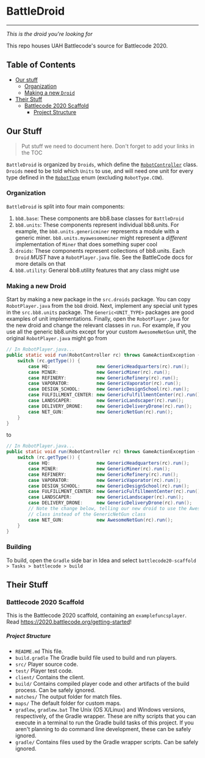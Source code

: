 # BattleDroid
---
*This is the droid you're looking for*

This repo houses UAH Battlecode's source for Battlecode 2020.

## Table of Contents

- [Our stuff](#our-stuff)
  - [Organization](#Organization)
  - [Making a new `Droid`](#Making-a-new-Droid)
- [Their Stuff](#their-stuff)
  - [Battlecode 2020 Scaffold](#Battlecode-2020-Scaffold)
    - [Project Structure](#Project-Structure)

## Our Stuff
> Put stuff we need to document here. Don't forget to add your links in the TOC

`BattleDroid` is organized by `Droids`, which define the 
[`RobotController`](https://2020.battlecode.org/javadoc/battlecode/common/RobotController.html) class. 
`Droids` need to be told which `Units` to use, and will need one unit for every type defined in the 
[`RobotType`](https://2020.battlecode.org/javadoc/battlecode/common/RobotType.html) enum (excluding 
`RobotType.COW`). 

### Organization
`BattleDroid` is split into four main components:

1. `bb8.base`: These components are bb8.base classes for `BattleDroid`
2. `bb8.units`: These components represent individual bb8.units. For example, the `bb8.units.genericminer` represents a module with a generic miner. `bb8.units.myawesomeminer` might represent a *different* implementation of `Miner` that does something super cool
3. `droids`: These components represent collections of bb8.units. Each `Droid` *MUST* have a `RobotPlayer.java` file. See the BattleCode docs for more details on that
4. `bb8.utility`: General bb8.utility features that any class might use

### Making a new Droid

Start by making a new package in the `src.droids` package. You can copy `RobotPlayer.java` from the `bb8` droid. Next, implement
any special unit types in the `src.bb8.units` package. The `Generic<UNIT_TYPE>` packages are good examples of unit implementations.
Finally, open the `RobotPlayer.java` for the new droid and change the relevant classes in `run`. For example, if you use all 
the generic bb8.units except for your custom `AwesomeNetGun` unit, the original `RobotPlayer.java` might go from 

```java
// In RobotPlayer.java...
public static void run(RobotController rc) throws GameActionException {
    switch (rc.getType()) {
        case HQ:                 new GenericHeadquarters(rc).run();        break;
        case MINER:              new GenericMiner(rc).run();               break;
        case REFINERY:           new GenericRefinery(rc).run();            break;
        case VAPORATOR:          new GenericVaporator(rc).run();           break;
        case DESIGN_SCHOOL:      new GenericDesignSchool(rc).run();        break;
        case FULFILLMENT_CENTER: new GenericFulfillmentCenter(rc).run();   break;
        case LANDSCAPER:         new GenericLandscaper(rc).run();          break;
        case DELIVERY_DRONE:     new GenericDeliveryDrone(rc).run();       break;
        case NET_GUN:            new GenericNetGun(rc).run();              break;
    }
}
```

to 

```java
// In RobotPlayer.java...
public static void run(RobotController rc) throws GameActionException {
    switch (rc.getType()) {
        case HQ:                 new GenericHeadquarters(rc).run();        break;
        case MINER:              new GenericMiner(rc).run();               break;
        case REFINERY:           new GenericRefinery(rc).run();            break;
        case VAPORATOR:          new GenericVaporator(rc).run();           break;
        case DESIGN_SCHOOL:      new GenericDesignSchool(rc).run();        break;
        case FULFILLMENT_CENTER: new GenericFulfillmentCenter(rc).run();   break;
        case LANDSCAPER:         new GenericLandscaper(rc).run();          break;
        case DELIVERY_DRONE:     new GenericDeliveryDrone(rc).run();       break;
        // Note the change below, telling our new droid to use the AwesomeNetGun
        // class instead of the GenericNetGun class
        case NET_GUN:            new AwesomeNetGun(rc).run();              break;
    }
}
```

### Building
To build, open the `Gradle` side bar in Idea and select `battlecode20-scaffold > Tasks > battlecode > build`

## Their Stuff

### Battlecode 2020 Scaffold

This is the Battlecode 2020 scaffold, containing an `examplefuncsplayer`. Read https://2020.battlecode.org/getting-started!

##### Project Structure

- `README.md`
    This file.
- `build.gradle`
    The Gradle build file used to build and run players.
- `src/`
    Player source code.
- `test/`
    Player test code.
- `client/`
    Contains the client.
- `build/`
    Contains compiled player code and other artifacts of the build process. Can be safely ignored.
- `matches/`
    The output folder for match files.
- `maps/`
    The default folder for custom maps.
- `gradlew`, `gradlew.bat`
    The Unix (OS X/Linux) and Windows versions, respectively, of the Gradle wrapper. These are nifty scripts that you can execute in a terminal to run the Gradle build tasks of this project. If you aren't planning to do command line development, these can be safely ignored.
- `gradle/`
    Contains files used by the Gradle wrapper scripts. Can be safely ignored.

